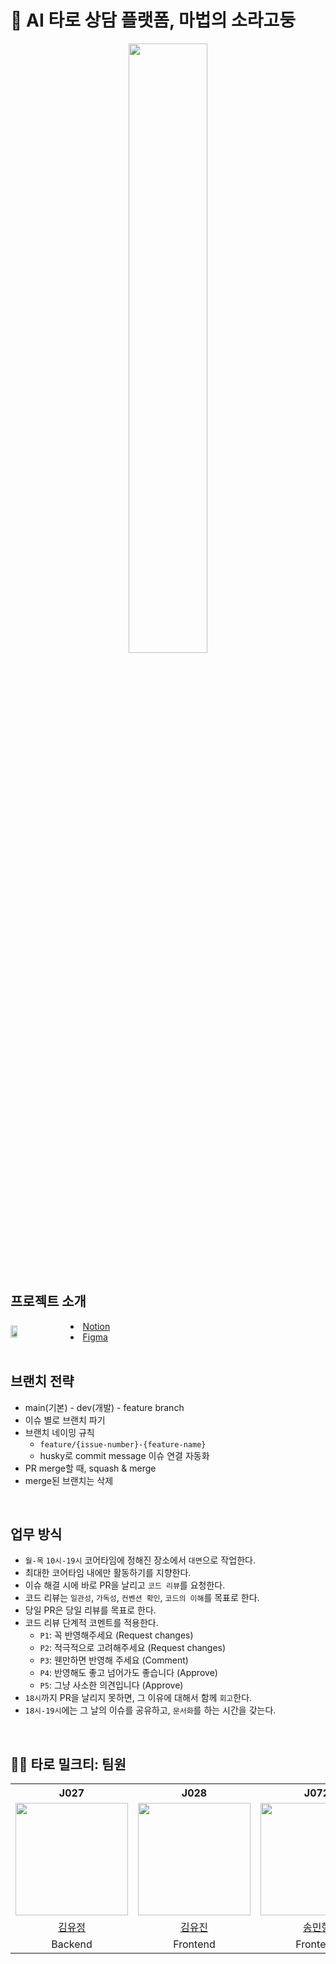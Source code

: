 # 🐚 AI 타로 상담 플랫폼, 마법의 소라고둥

<div align="center">
    <img width="50%" src="https://i.namu.wiki/i/PL7LVIJzznngYB7q1QxX8rUe3HuW6VhR8pr0nErNhdRwXK2uoKY-Ssn_0feqOYo3JxNs7DUWp0eo88h_cD7iIaeV0jzpEZjRYuLaqrFRf6bVF0q1hKY-Veogwzfs58mOMT5FyNd_PCDDZ_EQr0LxHw.webp">
</div>

<br>

## 프로젝트 소개

  <div style="display:flex; align-items: center; gap: 20px;">
  <img width="15%" src="https://github.com/boostcampwm2023/web09-MagicConch/assets/78946499/9cd198bb-9692-48f1-82f0-2712fb643442">
  <div>
    <li><a href="https://season-broccoli-784.notion.site/Team-note-9d1bcc23f7ba463384fae13743f42c16?pvs=4">Notion</a></li>
    <li><a href="https://www.figma.com/file/mG05301Mt21mIKJsKfinQo/%EB%A7%88%EB%B2%95%EC%9D%98-%EC%86%8C%EB%9D%BC%EA%B3%A0%EB%91%A5?type=design&node-id=0%3A1&mode=design&t=l5EMlyi9zZUJd3K3-1">Figma</a></li>  
  </div>
</div>

<br>

## 브랜치 전략

- main(기본) - dev(개발) - feature branch
- 이슈 별로 브랜치 파기
- 브랜치 네이밍 규칙
    - `feature/{issue-number}-{feature-name}`
    - husky로 commit message 이슈 연결 자동화
- PR merge할 때, squash & merge
- merge된 브랜치는 삭제

<br>

## 업무 방식

- `월-목` `10시-19시` 코어타임에 정해진 장소에서 `대면`으로 작업한다.
- 최대한 코어타임 내에만 활동하기를 지향한다.
- 이슈 해결 시에 바로 PR을 날리고 `코드 리뷰`를 요청한다.
- 코드 리뷰는 `일관성`, `가독성`, `컨벤션 확인`, `코드의 이해`를 목표로 한다.
- 당일 PR은 당일 리뷰를 목표로 한다.
- 코드 리뷰 단계적 코멘트를 적용한다.
  - `P1`: 꼭 반영해주세요 (Request changes)
  - `P2`: 적극적으로 고려해주세요 (Request changes)
  - `P3`: 웬만하면 반영해 주세요 (Comment)
  - `P4`: 반영해도 좋고 넘어가도 좋습니다 (Approve)
  - `P5`: 그냥 사소한 의견입니다 (Approve)
- `18시`까지 PR을 날리지 못하면, 그 이유에 대해서 함께 `회고`한다.
- `18시-19시`에는 그 날의 이슈를 공유하고, `문서화`를 하는 시간을 갖는다.

<br>

## 🔮🥛 타로 밀크티: 팀원

<table>
  <th>J027</th>
  <th>J028</th>
  <th>J072</th>
  <th>J165</th>
  <tr>
    <td><img src="https://github.com/kimyu0218.png" width="180" height="180"/></td>
    <td><img src="https://github.com/iQuQi.png" width="180" height="180"/></td>
    <td><img src="https://github.com/Doosies.png" width="180" height="180"/></td>
    <td><img src="https://github.com/HeoJiye.png" width="180" height="180"/></td>
  </tr>
  <tr>
    <td align="center"><a href="https://github.com/kimyu0218">김유정</a>
    </td>
    <td align="center"><a href="https://github.com/iQuQi">김유진</a>
    </td>
    <td align="center"><a href="https://github.com/Doosies">송민형</a>
    </td>
    <td align="center"><a href="https://github.com/HeoJiye">허지예</a>
  </tr>
  <tr>
    <td align="center">Backend
    </td>
    <td align="center">Frontend
    </td>
    <td align="center">Frontend
    </td>
    <td align="center">Frontend
    </td>
  </tr>
</table>
